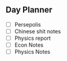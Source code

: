 ## Day Planner
- [ ] Persepolis
- [ ] Chinese shit notes
- [ ] Physics report
- [ ] Econ Notes
- [ ] Physics Notes